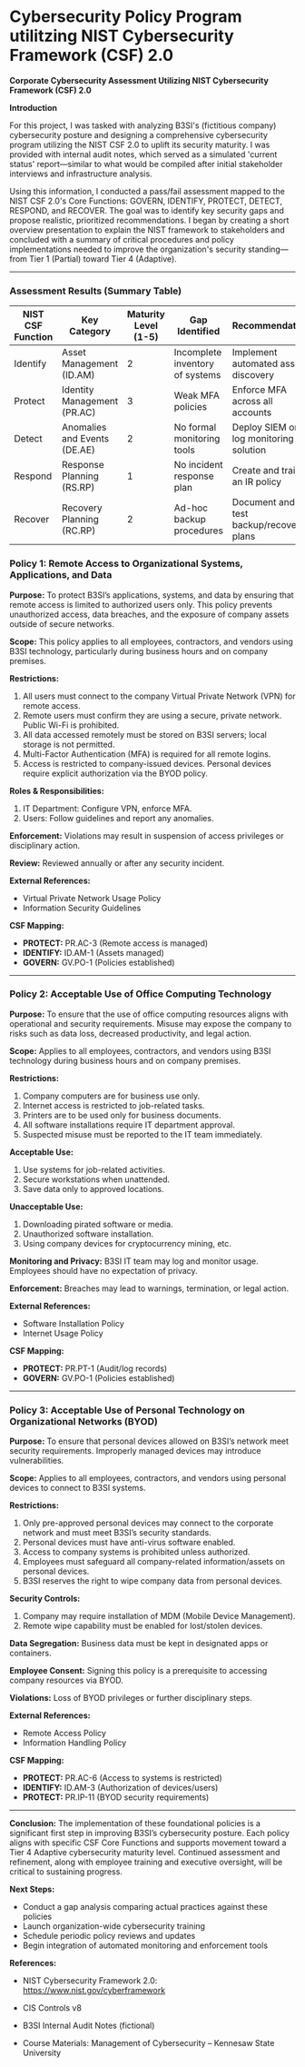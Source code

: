 # Cybersecurity Policy Program utilitzing NIST Cybersecurity Framework (CSF) 2.0
**Corporate Cybersecurity Assessment Utilizing NIST Cybersecurity Framework (CSF) 2.0**

**Introduction**

For this project, I was tasked with analyzing B3SI's (fictitious company) cybersecurity posture and designing a comprehensive cybersecurity program utilizing the NIST CSF 2.0 to uplift its security maturity. I was provided with internal audit notes, which served as a simulated 'current status' report—similar to what would be compiled after initial stakeholder interviews and infrastructure analysis.

Using this information, I conducted a pass/fail assessment mapped to the NIST CSF 2.0's Core Functions: GOVERN, IDENTIFY, PROTECT, DETECT, RESPOND, and RECOVER. The goal was to identify key security gaps and propose realistic, prioritized recommendations. I began by creating a short overview presentation to explain the NIST framework to stakeholders and concluded with a summary of critical procedures and policy implementations needed to improve the organization's security standing—from Tier 1 (Partial) toward Tier 4 (Adaptive).

---
### Assessment Results (Summary Table)

| NIST CSF Function | Key Category                | Maturity Level (1-5) | Gap Identified                     | Recommendation                          |
|-------------------|-----------------------------|----------------------|------------------------------------|------------------------------------------|
| Identify          | Asset Management (ID.AM)    | 2                    | Incomplete inventory of systems    | Implement automated asset discovery      |
| Protect           | Identity Management (PR.AC) | 3                    | Weak MFA policies                  | Enforce MFA across all accounts          |
| Detect            | Anomalies and Events (DE.AE)| 2                    | No formal monitoring tools         | Deploy SIEM or log monitoring solution   |
| Respond           | Response Planning (RS.RP)   | 1                    | No incident response plan          | Create and train an IR policy            |
| Recover           | Recovery Planning (RC.RP)   | 2                    | Ad-hoc backup procedures           | Document and test backup/recovery plans  |


### Policy 1: Remote Access to Organizational Systems, Applications, and Data

**Purpose:**
To protect B3SI’s applications, systems, and data by ensuring that remote access is limited to authorized users only. This policy prevents unauthorized access, data breaches, and the exposure of company assets outside of secure networks.

**Scope:**
This policy applies to all employees, contractors, and vendors using B3SI technology, particularly during business hours and on company premises.

**Restrictions:**
1. All users must connect to the company Virtual Private Network (VPN) for remote access.
2. Remote users must confirm they are using a secure, private network. Public Wi-Fi is prohibited.
3. All data accessed remotely must be stored on B3SI servers; local storage is not permitted.
4. Multi-Factor Authentication (MFA) is required for all remote logins.
5. Access is restricted to company-issued devices. Personal devices require explicit authorization via the BYOD policy.

**Roles & Responsibilities:**

1. IT Department: Configure VPN, enforce MFA.
2. Users: Follow guidelines and report any anomalies.

**Enforcement:**
Violations may result in suspension of access privileges or disciplinary action.

**Review:**
Reviewed annually or after any security incident.

**External References:**
- Virtual Private Network Usage Policy
- Information Security Guidelines

**CSF Mapping:**
- **PROTECT:** PR.AC-3 (Remote access is managed)
- **IDENTIFY:** ID.AM-1 (Assets managed)
- **GOVERN:** GV.PO-1 (Policies established)

---

### Policy 2: Acceptable Use of Office Computing Technology

**Purpose:**
To ensure that the use of office computing resources aligns with operational and security requirements. Misuse may expose the company to risks such as data loss, decreased productivity, and legal action.

**Scope:**
Applies to all employees, contractors, and vendors using B3SI technology during business hours and on company premises.

**Restrictions:**
1. Company computers are for business use only.
2. Internet access is restricted to job-related tasks.
3. Printers are to be used only for business documents.
4. All software installations require IT department approval.
5. Suspected misuse must be reported to the IT team immediately.

**Acceptable Use:**
1. Use systems for job-related activities.
2. Secure workstations when unattended.
3. Save data only to approved locations.

**Unacceptable Use:**
1. Downloading pirated software or media.
2. Unauthorized software installation.
3. Using company devices for cryptocurrency mining, etc.

**Monitoring and Privacy:** B3SI IT team may log and monitor usage. Employees should have no expectation of privacy.

**Enforcement:** Breaches may lead to warnings, termination, or legal action.

**External References:**
- Software Installation Policy
- Internet Usage Policy

**CSF Mapping:**
- **PROTECT:** PR.PT-1 (Audit/log records)
- **GOVERN:** GV.PO-1 (Policies established)

---

### Policy 3: Acceptable Use of Personal Technology on Organizational Networks (BYOD)

**Purpose:**
To ensure that personal devices allowed on B3SI’s network meet security requirements. Improperly managed devices may introduce vulnerabilities.

**Scope:**
Applies to all employees, contractors, and vendors using personal devices to connect to B3SI systems.

**Restrictions:**
1. Only pre-approved personal devices may connect to the corporate network and must meet B3SI’s security standards.
2. Personal devices must have anti-virus software enabled.
3. Access to company systems is prohibited unless authorized.
4. Employees must safeguard all company-related information/assets on personal devices.
5. B3SI reserves the right to wipe company data from personal devices.

**Security Controls:**
1. Company may require installation of MDM (Mobile Device Management).
2. Remote wipe capability must be enabled for lost/stolen devices.

**Data Segregation:** Business data must be kept in designated apps or containers.

**Employee Consent:** Signing this policy is a prerequisite to accessing company resources via BYOD.

**Violations:** Loss of BYOD privileges or further disciplinary steps.

**External References:**
- Remote Access Policy
- Information Handling Policy

**CSF Mapping:**
- **PROTECT:** PR.AC-6 (Access to systems is restricted)
- **IDENTIFY:** ID.AM-3 (Authorization of devices/users)
- **PROTECT:** PR.IP-11 (BYOD security requirements)

---

**Conclusion:**
The implementation of these foundational policies is a significant first step in improving B3SI’s cybersecurity posture. Each policy aligns with specific CSF Core Functions and supports movement toward a Tier 4 Adaptive cybersecurity maturity level. Continued assessment and refinement, along with employee training and executive oversight, will be critical to sustaining progress.


**Next Steps:**
- Conduct a gap analysis comparing actual practices against these policies
- Launch organization-wide cybersecurity training
- Schedule periodic policy reviews and updates
- Begin integration of automated monitoring and enforcement tools

**References:**
- NIST Cybersecurity Framework 2.0: https://www.nist.gov/cyberframework

- CIS Controls v8

- B3SI Internal Audit Notes (fictional)

- Course Materials: Management of Cybersecurity – Kennesaw State University

